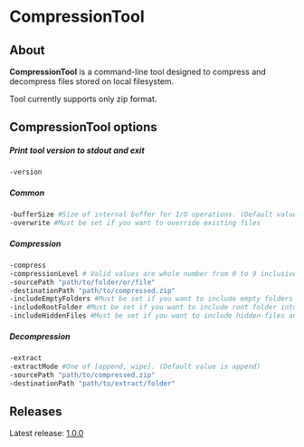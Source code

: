 # CompressionTool

## About
**CompressionTool** is a command-line tool designed to compress and decompress files stored on local filesystem.

Tool currently supports only zip format.

## CompressionTool options

##### Print tool version to stdout and exit
```bash
-version
```

##### Common
```bash
-bufferSize #Size of internal buffer for I/O operations. (Default value is 1024)
-overwrite #Must be set if you want to override existing files
```

##### Compression
```bash
-compress
-compressionLevel # Valid values are whole number from 0 to 9 inclusive or -1 for default compression level. (Default value is -1)
-sourcePath "path/to/folder/or/file"
-destinationPath "path/to/compressed.zip"
-includeEmptyFolders #Must be set if you want to include empty folders
-includeRootFolder #Must be set if you want to include root folder into compressed file
-includeHiddenFiles #Must be set if you want to include hidden files and folders
```

##### Decompression
```bash
-extract
-extractMode #One of [append, wipe]. (Default value is append) 
-sourcePath "path/to/compressed.zip"
-destinationPath "path/to/extract/folder"
```

## Releases
Latest release: [1.0.0](https://github.com/chorobochrontochor/CompressionTool/releases)
